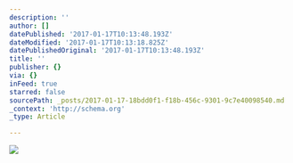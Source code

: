```yaml
---
description: ''
author: []
datePublished: '2017-01-17T10:13:48.193Z'
dateModified: '2017-01-17T10:13:18.825Z'
datePublishedOriginal: '2017-01-17T10:13:48.193Z'
title: ''
publisher: {}
via: {}
inFeed: true
starred: false
sourcePath: _posts/2017-01-17-18bdd0f1-f18b-456c-9301-9c7e40098540.md
_context: 'http://schema.org'
_type: Article

---
```

![](https://the-grid-user-content.s3-us-west-2.amazonaws.com/7c5bd959-0632-4845-a94a-62feb46c1e13.jpg)